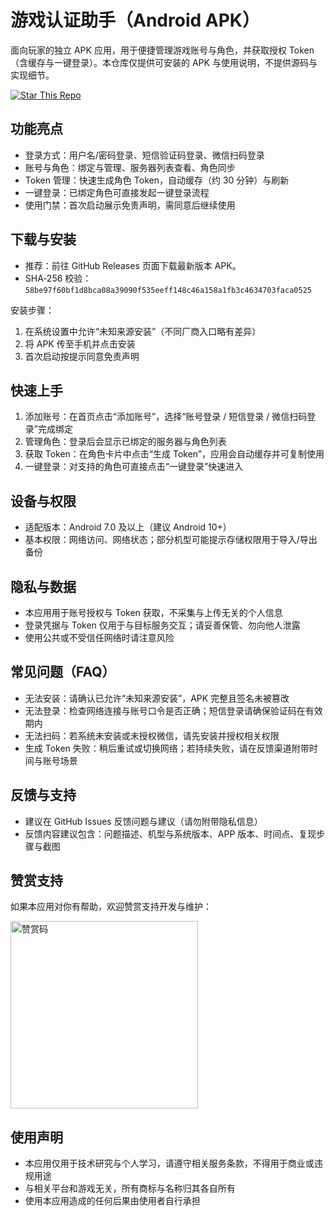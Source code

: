 # 游戏认证助手（Android APK）

面向玩家的独立 APK 应用，用于便捷管理游戏账号与角色，并获取授权 Token（含缓存与一键登录）。本仓库仅提供可安装的 APK 与使用说明，不提供源码与实现细节。

[![Star This Repo](https://img.shields.io/badge/Star-如果觉得有用-ffcc00?logo=github)](#)

## 功能亮点

- 登录方式：用户名/密码登录、短信验证码登录、微信扫码登录
- 账号与角色：绑定与管理、服务器列表查看、角色同步
- Token 管理：快速生成角色 Token，自动缓存（约 30 分钟）与刷新
- 一键登录：已绑定角色可直接发起一键登录流程
- 使用门禁：首次启动展示免责声明，需同意后继续使用

## 下载与安装

- 推荐：前往 GitHub Releases 页面下载最新版本 APK。
- SHA‑256 校验：`58be97f60bf1d8bca08a39090f535eeff148c46a158a1fb3c4634703faca0525`

安装步骤：

1) 在系统设置中允许“未知来源安装”（不同厂商入口略有差异）
2) 将 APK 传至手机并点击安装
3) 首次启动按提示同意免责声明

## 快速上手

1) 添加账号：在首页点击“添加账号”，选择“账号登录 / 短信登录 / 微信扫码登录”完成绑定
2) 管理角色：登录后会显示已绑定的服务器与角色列表
3) 获取 Token：在角色卡片中点击“生成 Token”，应用会自动缓存并可复制使用
4) 一键登录：对支持的角色可直接点击“一键登录”快速进入

## 设备与权限

- 适配版本：Android 7.0 及以上（建议 Android 10+）
- 基本权限：网络访问、网络状态；部分机型可能提示存储权限用于导入/导出备份

## 隐私与数据

- 本应用用于账号授权与 Token 获取，不采集与上传无关的个人信息
- 登录凭据与 Token 仅用于与目标服务交互；请妥善保管、勿向他人泄露
- 使用公共或不受信任网络时请注意风险

## 常见问题（FAQ）

- 无法安装：请确认已允许“未知来源安装”，APK 完整且签名未被篡改
- 无法登录：检查网络连接与账号口令是否正确；短信登录请确保验证码在有效期内
- 无法扫码：若系统未安装或未授权微信，请先安装并授权相关权限
- 生成 Token 失败：稍后重试或切换网络；若持续失败，请在反馈渠道附带时间与账号场景

## 反馈与支持

- 建议在 GitHub Issues 反馈问题与建议（请勿附带隐私信息）
- 反馈内容建议包含：问题描述、机型与系统版本、APP 版本、时间点、复现步骤与截图

## 赞赏支持

如果本应用对你有帮助，欢迎赞赏支持开发与维护：

<img src="./doc/img.png" alt="赞赏码" width="300" />

## 使用声明

- 本应用仅用于技术研究与个人学习，请遵守相关服务条款，不得用于商业或违规用途
- 与相关平台和游戏无关，所有商标与名称归其各自所有
- 使用本应用造成的任何后果由使用者自行承担
